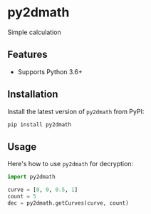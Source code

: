 # py2dmath

Simple calculation

## Features

- Supports Python 3.6+

## Installation

Install the latest version of `py2dmath` from PyPI:

```bash
pip install py2dmath
```

## Usage
Here's how to use `py2dmath` for decryption:

```python
import py2dmath

curve = [0, 0, 0.5, 1]
count = 5
dec = py2dmath.getCurves(curve, count)
